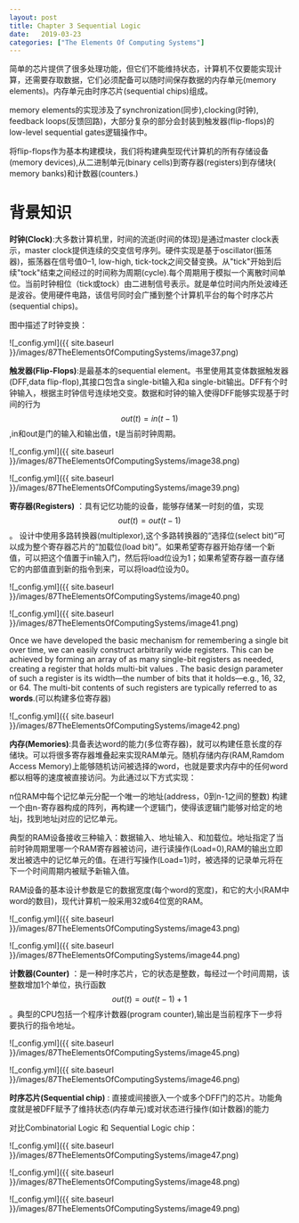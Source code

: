 ```yaml
---
layout: post
title: Chapter 3 Sequential Logic
date:   2019-03-23
categories: ["The Elements Of Computing Systems"]
---
```

简单的芯片提供了很多处理功能，但它们不能维持状态，计算机不仅要能实现计算，还需要存取数据，它们必须配备可以随时间保存数据的内存单元(memory elements)。内存单元由时序芯片(sequential chips)组成。

memory elements的实现涉及了synchronization(同步),clocking(时钟), feedback loops(反馈回路)，大部分复杂的部分会封装到触发器(flip-flops)的low-level sequential gates逻辑操作中。  

将flip-flops作为基本构建模块，我们将构建典型现代计算机的所有存储设备(memory devices),从二进制单元(binary cells)到寄存器(registers)到存储块( memory banks)和计数器(counters.)

# 背景知识  

**时钟(Clock)**:大多数计算机里，时间的流逝(时间的体现)是通过master clock表示，master clock提供连续的交变信号序列。硬件实现是基于oscillator(振荡器)，振荡器在信号值0–1, low-high, tick-tock之间交替变换。从"tick"开始到后续"tock"结束之间经过的时间称为周期(cycle).每个周期用于模拟一个离散时间单位。当前时钟相位（tick或tock）由二进制信号表示。就是单位时间内所处波峰还是波谷。使用硬件电路，该信号同时会广播到整个计算机平台的每个时序芯片(sequential chips)。

图中描述了时钟变换：

![_config.yml]({{ site.baseurl }}/images/87TheElementsOfComputingSystems/image37.png)  

**触发器(Flip-Flops)**:是最基本的sequential element。书里使用其变体数据触发器(DFF,data flip-flop),其接口包含a single-bit输入和a single-bit输出。DFF有个时钟输入，根据主时钟信号连续地交变。数据和时钟的输入使得DFF能够实现基于时间的行为$$out(t)=in(t-1)$$,in和out是门的输入和输出值，t是当前时钟周期。

![_config.yml]({{ site.baseurl }}/images/87TheElementsOfComputingSystems/image38.png)  

![_config.yml]({{ site.baseurl }}/images/87TheElementsOfComputingSystems/image39.png)  

**寄存器(Registers)** ：具有记忆功能的设备，能够存储某一时刻的值，实现$$out(t)=out(t-1)$$。
设计中使用多路转换器(multiplexor),这个多路转换器的“选择位(select bit)”可以成为整个寄存器芯片的“加载位(load bit)”。如果希望寄存器开始存储一个新值，可以把这个值置于in输入门，然后将load位设为1；如果希望寄存器一直存储它的内部值直到新的指令到来，可以将load位设为0。 

![_config.yml]({{ site.baseurl }}/images/87TheElementsOfComputingSystems/image40.png)  

![_config.yml]({{ site.baseurl }}/images/87TheElementsOfComputingSystems/image41.png) 

Once we have developed the basic mechanism for remembering a single bit over time, we can easily construct arbitrarily wide registers. This can be achieved by forming an array of as many single-bit registers as needed, creating a register that holds multi-bit values . The basic design parameter of such a register is its width—the number of bits that it holds—e.g., 16, 32, or 64. The multi-bit contents of such registers are typically referred to as **words**.(可以构建多位寄存器)

![_config.yml]({{ site.baseurl }}/images/87TheElementsOfComputingSystems/image42.png) 

**内存(Memories)**:具备表达word的能力(多位寄存器)，就可以构建任意长度的存储块。可以将很多寄存器堆叠起来实现RAM单元。随机存储内存(RAM,Ramdom Access Memory)上能够随机访问被选择的word，也就是要求内存中的任何word都以相等的速度被直接访问。为此通过以下方式实现：

n位RAM中每个记忆单元分配一个唯一的地址(address，0到n-1之间的整数)
构建一个由n-寄存器构成的阵列，再构建一个逻辑门，使得该逻辑门能够对给定的地址j，找到地址j对应的记忆单元。

典型的RAM设备接收三种输入：数据输入、地址输入、和加载位。地址指定了当前时钟周期里哪一个RAM寄存器被访问，进行读操作(Load=0),RAM的输出立即发出被选中的记忆单元的值。在进行写操作(Load=1)时，被选择的记录单元将在下一个时间周期内被赋予新输入值。  

RAM设备的基本设计参数是它的数据宽度(每个word的宽度)，和它的大小(RAM中word的数目)，现代计算机一般采用32或64位宽的RAM。
 
![_config.yml]({{ site.baseurl }}/images/87TheElementsOfComputingSystems/image43.png) 

![_config.yml]({{ site.baseurl }}/images/87TheElementsOfComputingSystems/image44.png)

**计数器(Counter)** ：是一种时序芯片，它的状态是整数，每经过一个时间周期，该整数增加1个单位，执行函数$$out(t)=out(t-1)+1$$。典型的CPU包括一个程序计数器(program counter),输出是当前程序下一步将要执行的指令地址。

![_config.yml]({{ site.baseurl }}/images/87TheElementsOfComputingSystems/image45.png)  

![_config.yml]({{ site.baseurl }}/images/87TheElementsOfComputingSystems/image46.png)


**时序芯片(Sequential chip)** : 直接或间接嵌入一个或多个DFF门的芯片。功能角度就是被DFF赋予了维持状态(内存单元)或对状态进行操作(如计数器)的能力

对比Combinatorial Logic 和 Sequential Logic chip：

![_config.yml]({{ site.baseurl }}/images/87TheElementsOfComputingSystems/image47.png)

![_config.yml]({{ site.baseurl }}/images/87TheElementsOfComputingSystems/image48.png)

![_config.yml]({{ site.baseurl }}/images/87TheElementsOfComputingSystems/image49.png)
